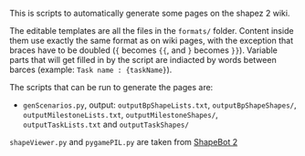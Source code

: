 This is scripts to automatically generate some pages on the shapez 2 wiki.

The editable templates are all the files in the `formats/` folder. Content inside them use exactly the same format as on wiki pages, with the exception that braces have to be doubled (`{` becomes `{{`, and `}` becomes `}}`). Variable parts that will get filled in by the script are indiacted by words between barces (example: `Task name : {taskName}`).

The scripts that can be run to generate the pages are:
- `genScenarios.py`, output: `outputBpShapeLists.txt`, `outputBpShapeShapes/`, `outputMilestoneLists.txt`, `outputMilestoneShapes/`, `outputTaskLists.txt` and `outputTaskShapes/`

`shapeViewer.py` and `pygamePIL.py` are taken from [ShapeBot 2](https://github.com/tobspr-games/shapez-2-discord-bot)